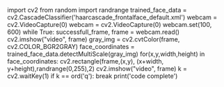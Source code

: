import cv2
from random import randrange
trained_face_data = cv2.CascadeClassifier('haarcascade_frontalface_default.xml')
webcam = cv2.VideoCapture(0)
webcam = cv2.VideoCapture(0)
webcam.set(100, 600)
while True:
    successfull_frame, frame = webcam.read()
    cv2.imshow("video", frame)
    gray_img = cv2.cvtColor(frame, cv2.COLOR_BGR2GRAY)
    face_coordinates = trained_face_data.detectMultiScale(gray_img)
    for(x,y,width,height) in face_coordinates:
        cv2.rectangle(frame,(x,y), (x+width, y+height),randrange(0,255),2)
    cv2.imshow("video", frame)
    k = cv2.waitKey(1)
    if k == ord('q'):
        break
print('code complete')
